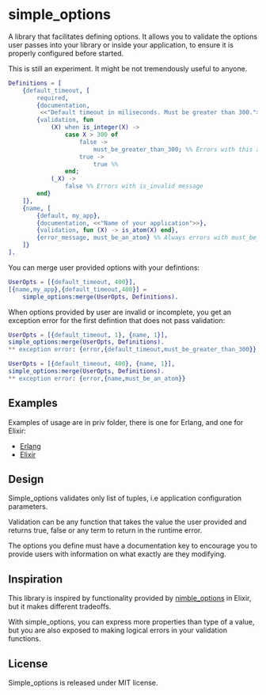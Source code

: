 simple_options
=====

A library that facilitates defining options. It allows you to validate the
options user passes into your library or inside your application, to ensure
it is properly configured before started.

This is still an experiment. It might be not tremendously useful to anyone.

```erl
Definitions = [
    {default_timeout, [
        required,
        {documentation,
         <<"Default timeout in miliseconds. Must be greater than 300.">>},
        {validation, fun
            (X) when is_integer(X) ->
                case X > 300 of
                    false ->
                        must_be_greater_than_300; %% Errors with this atom
                    true ->
                        true %%
                end;
            (_X) ->
                false %% Errors with is_invalid message
        end}
    ]},
    {name, [
        {default, my_app},
        {documentation, <<"Name of your application">>},
        {validation, fun (X) -> is_atom(X) end},
        {error_message, must_be_an_atom} %% Always errors with must_be_an_atom
    ]}
].
```

You can merge user provided options with your defintions:

```erl
UserOpts = [{default_timeout, 400}],
[{name,my_app},{default_timeout,400}] =
    simple_options:merge(UserOpts, Definitions).
```

When options provided by user are invalid or incomplete, you get an exception
error for the first defintion that does not pass validation:

```erl
UserOpts = [{default_timeout, 1}, {name, 1}],
simple_options:merge(UserOpts, Definitions).
** exception error: {error,{default_timeout,must_be_greater_than_300}}

UserOpts = [{default_timeout, 400}, {name, 1}],
simple_options:merge(UserOpts, Definitions).
** exception error: {error,{name,must_be_an_atom}}
```

## Examples

Examples of usage are in priv folder, there is one for Erlang, and one
for Elixir:

* [Erlang](priv/simple_options_example.erl)
* [Elixir](priv/simple_options_example.ex)

## Design

Simple_options validates only list of tuples, i.e application configuration
parameters.

Validation can be any function that takes the value the user provided and
returns true, false or any term to return in the runtime error.

The options you define must have a documentation key to encourage you to
provide users with information on what exactly are they modifying.

## Inspiration

This library is inspired by functionality provided by
[nimble_options](https://github.com/dashbitco/nimble_options) in Elixir,
but it makes different tradeoffs.

With simple_options, you can express more properties than type of a value,
but you are also exposed to making logical errors in your validation functions.

## License

Simple_options is released under MIT license.
